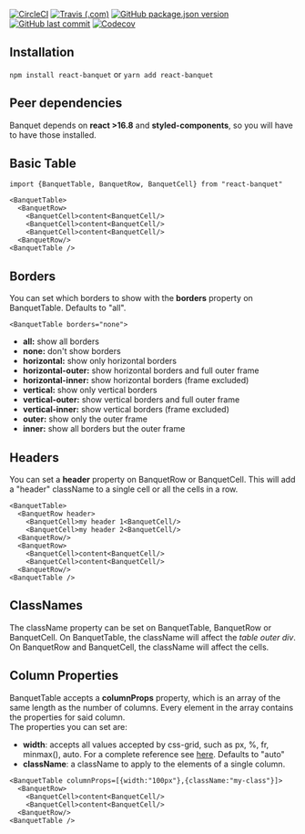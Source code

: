 [![CircleCI](https://img.shields.io/circleci/build/github/asile12/react-banquet/master?label=CircleCI&style=flat-square&token=4c5ae73467df9c656943ccc6e6cc4f125d50e27a)](https://circleci.com/gh/asile12/react-banquet)
[![Travis (.com)](https://img.shields.io/travis/com/asile12/react-banquet?label=TravisCI&style=flat-square)](https://travis-ci.com/asile12/react-banquet)
[![GitHub package.json version](https://img.shields.io/github/package-json/v/asile12/react-banquet?style=flat-square)](https://github.com/asile12/react-banquet/releases)
[![GitHub last commit](https://img.shields.io/github/last-commit/asile12/react-banquet?style=flat-square)](https://github.com/asile12/react-banquet/commits/master)
[![Codecov](https://img.shields.io/codecov/c/github/asile12/react-banquet?style=flat-square)](https://codecov.io/gh/asile12/react-banquet)
## Installation
`npm install react-banquet`
or
`yarn add react-banquet`

## Peer dependencies
Banquet depends on **react >16.8** and **styled-components**, so you will have to have those installed.

## Basic Table
```JSX
import {BanquetTable, BanquetRow, BanquetCell} from "react-banquet"

<BanquetTable>
  <BanquetRow>
    <BanquetCell>content<BanquetCell/>
    <BanquetCell>content<BanquetCell/>
    <BanquetCell>content<BanquetCell/>
  <BanquetRow/>
<BanquetTable />
```

## Borders

You can set which borders to show with the **borders** property on BanquetTable. Defaults to "all".

```JSX
<BanquetTable borders="none">
```

-  **all:** show all borders
-  **none:** don't show borders
-  **horizontal:** show only horizontal borders
-  **horizontal-outer:** show horizontal borders and full outer frame
-  **horizontal-inner:** show horizontal borders (frame excluded)
-  **vertical:** show only vertical borders
-  **vertical-outer:** show vertical borders and full outer frame
-  **vertical-inner:** show vertical borders (frame excluded)
-  **outer:** show only the outer frame
-  **inner:** show all borders but the outer frame

## Headers

You can set a **header** property on BanquetRow or BanquetCell. This will add a "header" className to a single cell or all the cells in a row.

```JSX
<BanquetTable>
  <BanquetRow header>
    <BanquetCell>my header 1<BanquetCell/>
    <BanquetCell>my header 2<BanquetCell/>
  <BanquetRow/>
  <BanquetRow>
    <BanquetCell>content<BanquetCell/>
    <BanquetCell>content<BanquetCell/>
  <BanquetRow/>
<BanquetTable />
```

## ClassNames

The className property can be set on BanquetTable, BanquetRow or BanquetCell.
On BanquetTable, the className will affect the *table outer div*.
On BanquetRow and BanquetCell, the className will affect the cells.

## Column Properties
BanquetTable accepts a **columnProps** property, which is an array of the same length as the number of columns.
Every element in the array contains the properties for said column.  
The properties you can set are:
- **width**: accepts all values accepted by css-grid, such as px, %, fr, minmax(), auto. For a complete reference see [here](https://developer.mozilla.org/en-US/docs/Web/CSS/grid-template-columns). Defaults to "auto"
- **className**: a className to apply to the elements of a single column.

```JSX
<BanquetTable columnProps=[{width:"100px"},{className:"my-class"}]>
  <BanquetRow>
    <BanquetCell>content<BanquetCell/>
    <BanquetCell>content<BanquetCell/>
  <BanquetRow/>
<BanquetTable />
```
